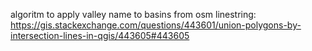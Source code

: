 

algoritm to apply valley name to basins from osm linestring:
https://gis.stackexchange.com/questions/443601/union-polygons-by-intersection-lines-in-qgis/443605#443605

